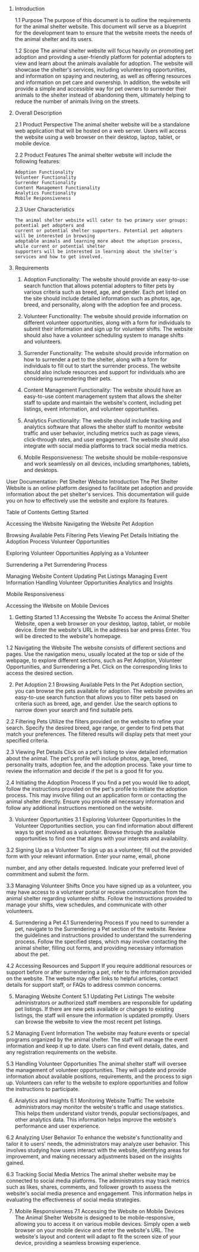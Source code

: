 1.	Introduction

    1.1	Purpose
        The purpose of this document is to outline the requirements for the animal shelter website.
        This document will serve as a blueprint for the development team to ensure that the website meets the needs
        of the animal shelter and its users.

    1.2	Scope
        The animal shelter website will focus heavily on promoting pet adoption and providing a user-friendly platform
        for potential adopters to view and learn about the animals available for adoption. The website will showcase
        the shelter's services, including volunteering opportunities, and information on spaying and neutering,
        as well as offering resources and information on pet care and ownership. In addition, the website will provide
        a simple and accessible way for pet owners to surrender their animals to the shelter instead of abandoning them,
        ultimately helping to reduce the number of animals living on the streets.

2.	Overall Description

    2.1	Product Perspective
        The animal shelter website will be a standalone web application that will be hosted on a web server.
        Users will access the website using a web browser on their desktop, laptop, tablet, or mobile device.

    2.2	Product Features The animal shelter website will include the following features:

        Adoption Functionality
        Volunteer Functionality
        Surrender Functionality
        Content Management Functionality
        Analytics Functionality
        Mobile Responsiveness

    2.3	User Characteristics

        The animal shelter website will cater to two primary user groups: potential pet adopters and
        current or potential shelter supporters. Potential pet adopters will be interested in browsing
        adoptable animals and learning more about the adoption process, while current or potential shelter
        supporters will be interested in learning about the shelter's services and how to get involved.


3.	Requirements

    1.	Adoption Functionality: The website should provide an easy-to-use search function that allows
    potential adopters to filter pets by various criteria such as breed, age, and gender.
    Each pet listed on the site should include detailed information such as photos, age, breed, and personality,
    along with the adoption fee and process.

    2.	Volunteer Functionality: The website should provide information on different volunteer opportunities,
    along with a form for individuals to submit their information and sign up for volunteer shifts. The website
    should also have a volunteer scheduling system to manage shifts and volunteers.

    3.	Surrender Functionality: The website should provide information on how to surrender a pet to the shelter,
    along with a form for individuals to fill out to start the surrender process. The website should also include
    resources and support for individuals who are considering surrendering their pets.

    4.	Content Management Functionality: The website should have an easy-to-use content management system that allows
    the shelter staff to update and maintain the website's content, including pet listings, event information,
    and volunteer opportunities.

    5.	Analytics Functionality: The website should include tracking and analytics software that allows the shelter staff
    to monitor website traffic and user behavior, including metrics such as page views, click-through rates,
    and user engagement. The website should also integrate with social media platforms to track social media metrics.

    6.	Mobile Responsiveness: The website should be mobile-responsive and work seamlessly on all devices,
    including smartphones, tablets, and desktops.



User Documentation: Pet Shelter Website
Introduction
The Pet Shelter Website is an online platform designed to facilitate pet adoption and provide information about the pet shelter's services. This documentation will guide you on how to effectively use the website and explore its features.

Table of Contents
Getting Started

Accessing the Website
Navigating the Website
Pet Adoption

Browsing Available Pets
Filtering Pets
Viewing Pet Details
Initiating the Adoption Process
Volunteer Opportunities

Exploring Volunteer Opportunities
Applying as a Volunteer

Surrendering a Pet
Surrendering Process

Managing Website Content
Updating Pet Listings
Managing Event Information
Handling Volunteer Opportunities
Analytics and Insights

Mobile Responsiveness

Accessing the Website on Mobile Devices
1. Getting Started
1.1 Accessing the Website
To access the Animal Shelter Website, open a web browser on your desktop, laptop, tablet, or mobile device. Enter the website's URL in the address bar and press Enter. You will be directed to the website's homepage.

1.2 Navigating the Website
The website consists of different sections and pages. Use the navigation menu, usually located at the top or side of the webpage, to explore different sections, such as Pet Adoption, Volunteer Opportunities, and Surrendering a Pet. Click on the corresponding links to access the desired section.

2. Pet Adoption
2.1 Browsing Available Pets
In the Pet Adoption section, you can browse the pets available for adoption. The website provides an easy-to-use search function that allows you to filter pets based on criteria such as breed, age, and gender. Use the search options to narrow down your search and find suitable pets.

2.2 Filtering Pets
Utilize the filters provided on the website to refine your search. Specify the desired breed, age range, or gender to find pets that match your preferences. The filtered results will display pets that meet your specified criteria.

2.3 Viewing Pet Details
Click on a pet's listing to view detailed information about the animal. The pet's profile will include photos, age, breed, personality traits, adoption fee, and the adoption process. Take your time to review the information and decide if the pet is a good fit for you.

2.4 Initiating the Adoption Process
If you find a pet you would like to adopt, follow the instructions provided on the pet's profile to initiate the adoption process. This may involve filling out an application form or contacting the animal shelter directly. Ensure you provide all necessary information and follow any additional instructions mentioned on the website.

3. Volunteer Opportunities
3.1 Exploring Volunteer Opportunities
In the Volunteer Opportunities section, you can find information about different ways to get involved as a volunteer. Browse through the available opportunities to find one that aligns with your interests and availability.

3.2 Signing Up as a Volunteer
To sign up as a volunteer, fill out the provided form with your relevant information. Enter your name, email, phone

number, and any other details requested. Indicate your preferred level of commitment and submit the form.

3.3 Managing Volunteer Shifts
Once you have signed up as a volunteer, you may have access to a volunteer portal or receive communication from the animal shelter regarding volunteer shifts. Follow the instructions provided to manage your shifts, view schedules, and communicate with other volunteers.

4. Surrendering a Pet
4.1 Surrendering Process
If you need to surrender a pet, navigate to the Surrendering a Pet section of the website. Review the guidelines and instructions provided to understand the surrendering process. Follow the specified steps, which may involve contacting the animal shelter, filling out forms, and providing necessary information about the pet.

4.2 Accessing Resources and Support
If you require additional resources or support before or after surrendering a pet, refer to the information provided on the website. The website may offer links to helpful articles, contact details for support staff, or FAQs to address common concerns.

5. Managing Website Content
5.1 Updating Pet Listings
The website administrators or authorized staff members are responsible for updating pet listings. If there are new pets available or changes to existing listings, the staff will ensure the information is updated promptly. Users can browse the website to view the most recent pet listings.

5.2 Managing Event Information
The website may feature events or special programs organized by the animal shelter. The staff will manage the event information and keep it up to date. Users can find event details, dates, and any registration requirements on the website.

5.3 Handling Volunteer Opportunities
The animal shelter staff will oversee the management of volunteer opportunities. They will update and provide information about available positions, requirements, and the process to sign up. Volunteers can refer to the website to explore opportunities and follow the instructions to participate.

6. Analytics and Insights
6.1 Monitoring Website Traffic
The website administrators may monitor the website's traffic and usage statistics. This helps them understand visitor trends, popular sections/pages, and other analytics data. This information helps improve the website's performance and user experience.

6.2 Analyzing User Behavior
To enhance the website's functionality and tailor it to users' needs, the administrators may analyze user behavior. This involves studying how users interact with the website, identifying areas for improvement, and making necessary adjustments based on the insights gained.

6.3 Tracking Social Media Metrics
The animal shelter website may be connected to social media platforms. The administrators may track metrics such as likes, shares, comments, and follower growth to assess the website's social media presence and engagement. This information helps in evaluating the effectiveness of social media strategies.

7. Mobile Responsiveness
7.1 Accessing the Website on Mobile Devices
The Animal Shelter Website is designed to be mobile-responsive, allowing you to access it on various mobile devices. Simply open a web browser on your mobile device and enter the website's URL. The website's layout and content will adapt to fit the screen size of your device, providing a seamless browsing experience.

